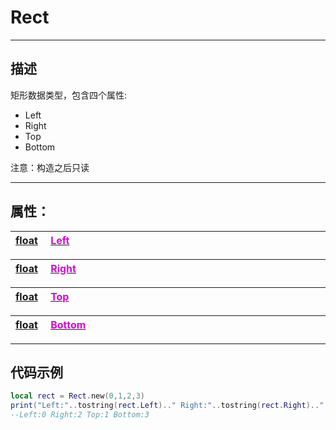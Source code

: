 # Rect
------------------------------------------------------------------------------------------
## 描述

矩形数据类型，包含四个属性:
- Left
- Right
- Top
- Bottom

注意：构造之后只读

------------------------------------------------------------------------------------------
## 属性：

|<div style="width:1125px">[float](/Api/DataType/Float.md) &emsp;[<font color="dd00dd">Left</font>]()</div>|
|:---|

|<div style="width:1125px">[float](/Api/DataType/Float.md) &emsp;[<font color="dd00dd">Right</font>]()</div>|
|:---|

|<div style="width:1125px">[float](/Api/DataType/Float.md) &emsp;[<font color="dd00dd">Top</font>]()</div>|
|:---|

|<div style="width:1125px">[float](/Api/DataType/Float.md) &emsp;[<font color="dd00dd">Bottom</font>]()</div>|
|:---|

------------------------------------------------------------------------------------------
## 代码示例

```lua
local rect = Rect.new(0,1,2,3)
print("Left:"..tostring(rect.Left).." Right:"..tostring(rect.Right).." Top:"..tostring(rect.Top).." Bottom:"..tostring(rect.Bottom))
--Left:0 Right:2 Top:1 Bottom:3
```